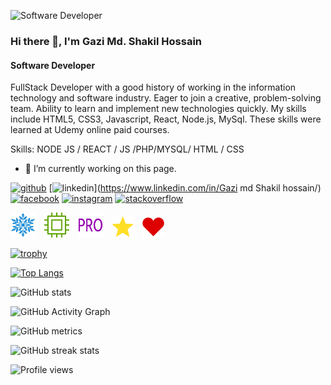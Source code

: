 ![Software Developer](https://scontent.fdac34-1.fna.fbcdn.net/v/t39.30808-6/290587494_1714401392250411_3579487638618555338_n.jpg?_nc_cat=108&ccb=1-7&_nc_sid=174925&_nc_eui2=AeF3z4Dz8sNXe6ZY1TBW1C5uC5h7RN-5BsgLmHtE37kGyM7TdGtI6kwM9bk-LhQOx3VITZ3afIn1m2bVKeY2Rn8a&_nc_ohc=1OpZ4_0sL_EAX986O2i&_nc_zt=23&_nc_ht=scontent.fdac34-1.fna&oh=00_AT8mFhJbhz1aZY__TJ6XqgUgtVXdsozkE9qnO0Sm1ySG3g&oe=62C9C9EC)

### Hi there 👋, I'm Gazi Md. Shakil Hossain
#### Software Developer

FullStack Developer with a good history of working in the information technology and software industry. Eager to join a creative, problem-solving team. Ability to learn and implement new technologies quickly. My skills include HTML5, CSS3, Javascript, React, Node.js, MySql. These skills were learned at Udemy online paid courses.

Skills: NODE JS / REACT / JS /PHP/MYSQL/ HTML / CSS

- 🔭 I’m currently working on this page. 


[<img src='https://cdn.jsdelivr.net/npm/simple-icons@3.0.1/icons/github.svg' alt='github' height='40'>](https://github.com/ShakiLhossain900)  [<img src='https://cdn.jsdelivr.net/npm/simple-icons@3.0.1/icons/linkedin.svg' alt='linkedin' height='40'>](https://www.linkedin.com/in/Gazi md Shakil hossain/)  [<img src='https://cdn.jsdelivr.net/npm/simple-icons@3.0.1/icons/facebook.svg' alt='facebook' height='40'>](https://www.facebook.com/hossain.gazi.md.shakil)  [<img src='https://cdn.jsdelivr.net/npm/simple-icons@3.0.1/icons/instagram.svg' alt='instagram' height='40'>](https://www.instagram.com/gazi_md_shakil/)  [<img src='https://cdn.jsdelivr.net/npm/simple-icons@3.0.1/icons/stackoverflow.svg' alt='stackoverflow' height='40'>](https://stackoverflow.com/users/gazi-md-shakil)  

<a href='https://archiveprogram.github.com/'><img src='https://raw.githubusercontent.com/acervenky/animated-github-badges/master/assets/acbadge.gif' width='40' height='40'></a> <a href='https://docs.github.com/en/developers'><img src='https://raw.githubusercontent.com/acervenky/animated-github-badges/master/assets/devbadge.gif' width='40' height='40'></a> <a href='https://github.com/pricing'><img src='https://raw.githubusercontent.com/acervenky/animated-github-badges/master/assets/pro.gif' width='40' height='40'></a> <a href='https://stars.github.com/'><img src='https://raw.githubusercontent.com/acervenky/animated-github-badges/master/assets/starbadge.gif' width='35' height='35'></a> <a href='https://docs.github.com/en/github/supporting-the-open-source-community-with-github-sponsors'><img src='https://raw.githubusercontent.com/acervenky/animated-github-badges/master/assets/sponsorbadge.gif' width='35' height='35'></a> 

[![trophy](https://github-profile-trophy.vercel.app/?username=ShakiLhossain900)](https://github.com/ryo-ma/github-profile-trophy)

[![Top Langs](https://github-readme-stats.vercel.app/api/top-langs/?username=ShakiLhossain900)](https://github.com/anuraghazra/github-readme-stats)

![GitHub stats](https://github-readme-stats.vercel.app/api?username=ShakiLhossain900&show_icons=true&count_private=true)  

![GitHub Activity Graph](https://activity-graph.herokuapp.com/graph?username=ShakiLhossain900)  

![GitHub metrics](https://metrics.lecoq.io/ShakiLhossain900)  

![GitHub streak stats](https://github-readme-streak-stats.herokuapp.com/?user=ShakiLhossain900)  

![Profile views](https://gpvc.arturio.dev/ShakiLhossain900)  
